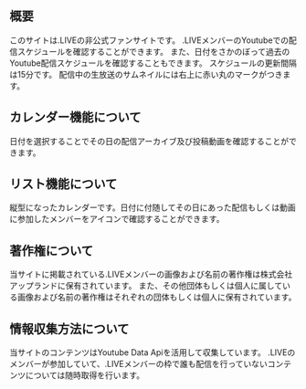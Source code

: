 ## 概要
このサイトは.LIVEの非公式ファンサイトです。
.LIVEメンバーのYoutubeでの配信スケジュールを確認することができます。
また、日付をさかのぼって過去のYoutube配信スケジュールを確認することもできます。
スケジュールの更新間隔は15分です。
配信中の生放送のサムネイルには右上に赤い丸のマークがつきます。

## カレンダー機能について
日付を選択することでその日の配信アーカイブ及び投稿動画を確認することができます。

## リスト機能について
縦型になったカレンダーです。日付に付随してその日にあった配信もしくは動画に参加したメンバーをアイコンで確認することができます。

## 著作権について
当サイトに掲載されている.LIVEメンバーの画像および名前の著作権は株式会社アップランドに保有されています。
また、その他団体もしくは個人に属している画像および名前の著作権はそれぞれの団体もしくは個人に保有されています。

## 情報収集方法について
当サイトのコンテンツはYoutube Data Apiを活用して収集しています。
.LIVEのメンバーが参加していて、.LIVEメンバーの枠で誰も配信を行っていないコンテンツについては随時取得を行います。
